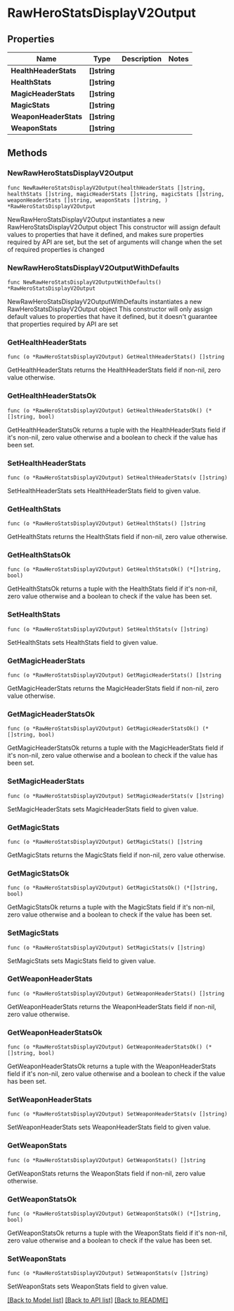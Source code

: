 # RawHeroStatsDisplayV2Output

## Properties

Name | Type | Description | Notes
------------ | ------------- | ------------- | -------------
**HealthHeaderStats** | **[]string** |  | 
**HealthStats** | **[]string** |  | 
**MagicHeaderStats** | **[]string** |  | 
**MagicStats** | **[]string** |  | 
**WeaponHeaderStats** | **[]string** |  | 
**WeaponStats** | **[]string** |  | 

## Methods

### NewRawHeroStatsDisplayV2Output

`func NewRawHeroStatsDisplayV2Output(healthHeaderStats []string, healthStats []string, magicHeaderStats []string, magicStats []string, weaponHeaderStats []string, weaponStats []string, ) *RawHeroStatsDisplayV2Output`

NewRawHeroStatsDisplayV2Output instantiates a new RawHeroStatsDisplayV2Output object
This constructor will assign default values to properties that have it defined,
and makes sure properties required by API are set, but the set of arguments
will change when the set of required properties is changed

### NewRawHeroStatsDisplayV2OutputWithDefaults

`func NewRawHeroStatsDisplayV2OutputWithDefaults() *RawHeroStatsDisplayV2Output`

NewRawHeroStatsDisplayV2OutputWithDefaults instantiates a new RawHeroStatsDisplayV2Output object
This constructor will only assign default values to properties that have it defined,
but it doesn't guarantee that properties required by API are set

### GetHealthHeaderStats

`func (o *RawHeroStatsDisplayV2Output) GetHealthHeaderStats() []string`

GetHealthHeaderStats returns the HealthHeaderStats field if non-nil, zero value otherwise.

### GetHealthHeaderStatsOk

`func (o *RawHeroStatsDisplayV2Output) GetHealthHeaderStatsOk() (*[]string, bool)`

GetHealthHeaderStatsOk returns a tuple with the HealthHeaderStats field if it's non-nil, zero value otherwise
and a boolean to check if the value has been set.

### SetHealthHeaderStats

`func (o *RawHeroStatsDisplayV2Output) SetHealthHeaderStats(v []string)`

SetHealthHeaderStats sets HealthHeaderStats field to given value.


### GetHealthStats

`func (o *RawHeroStatsDisplayV2Output) GetHealthStats() []string`

GetHealthStats returns the HealthStats field if non-nil, zero value otherwise.

### GetHealthStatsOk

`func (o *RawHeroStatsDisplayV2Output) GetHealthStatsOk() (*[]string, bool)`

GetHealthStatsOk returns a tuple with the HealthStats field if it's non-nil, zero value otherwise
and a boolean to check if the value has been set.

### SetHealthStats

`func (o *RawHeroStatsDisplayV2Output) SetHealthStats(v []string)`

SetHealthStats sets HealthStats field to given value.


### GetMagicHeaderStats

`func (o *RawHeroStatsDisplayV2Output) GetMagicHeaderStats() []string`

GetMagicHeaderStats returns the MagicHeaderStats field if non-nil, zero value otherwise.

### GetMagicHeaderStatsOk

`func (o *RawHeroStatsDisplayV2Output) GetMagicHeaderStatsOk() (*[]string, bool)`

GetMagicHeaderStatsOk returns a tuple with the MagicHeaderStats field if it's non-nil, zero value otherwise
and a boolean to check if the value has been set.

### SetMagicHeaderStats

`func (o *RawHeroStatsDisplayV2Output) SetMagicHeaderStats(v []string)`

SetMagicHeaderStats sets MagicHeaderStats field to given value.


### GetMagicStats

`func (o *RawHeroStatsDisplayV2Output) GetMagicStats() []string`

GetMagicStats returns the MagicStats field if non-nil, zero value otherwise.

### GetMagicStatsOk

`func (o *RawHeroStatsDisplayV2Output) GetMagicStatsOk() (*[]string, bool)`

GetMagicStatsOk returns a tuple with the MagicStats field if it's non-nil, zero value otherwise
and a boolean to check if the value has been set.

### SetMagicStats

`func (o *RawHeroStatsDisplayV2Output) SetMagicStats(v []string)`

SetMagicStats sets MagicStats field to given value.


### GetWeaponHeaderStats

`func (o *RawHeroStatsDisplayV2Output) GetWeaponHeaderStats() []string`

GetWeaponHeaderStats returns the WeaponHeaderStats field if non-nil, zero value otherwise.

### GetWeaponHeaderStatsOk

`func (o *RawHeroStatsDisplayV2Output) GetWeaponHeaderStatsOk() (*[]string, bool)`

GetWeaponHeaderStatsOk returns a tuple with the WeaponHeaderStats field if it's non-nil, zero value otherwise
and a boolean to check if the value has been set.

### SetWeaponHeaderStats

`func (o *RawHeroStatsDisplayV2Output) SetWeaponHeaderStats(v []string)`

SetWeaponHeaderStats sets WeaponHeaderStats field to given value.


### GetWeaponStats

`func (o *RawHeroStatsDisplayV2Output) GetWeaponStats() []string`

GetWeaponStats returns the WeaponStats field if non-nil, zero value otherwise.

### GetWeaponStatsOk

`func (o *RawHeroStatsDisplayV2Output) GetWeaponStatsOk() (*[]string, bool)`

GetWeaponStatsOk returns a tuple with the WeaponStats field if it's non-nil, zero value otherwise
and a boolean to check if the value has been set.

### SetWeaponStats

`func (o *RawHeroStatsDisplayV2Output) SetWeaponStats(v []string)`

SetWeaponStats sets WeaponStats field to given value.



[[Back to Model list]](../README.md#documentation-for-models) [[Back to API list]](../README.md#documentation-for-api-endpoints) [[Back to README]](../README.md)


